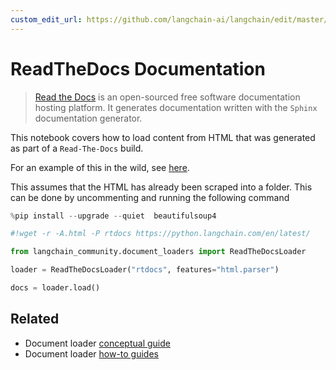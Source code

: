 ```yaml
---
custom_edit_url: https://github.com/langchain-ai/langchain/edit/master/docs/docs/integrations/document_loaders/readthedocs_documentation.ipynb
---
```

# ReadTheDocs Documentation

>[Read the Docs](https://readthedocs.org/) is an open-sourced free software documentation hosting platform. It generates documentation written with the `Sphinx` documentation generator.

This notebook covers how to load content from HTML that was generated as part of a `Read-The-Docs` build.

For an example of this in the wild, see [here](https://github.com/langchain-ai/chat-langchain).

This assumes that the HTML has already been scraped into a folder. This can be done by uncommenting and running the following command


```python
%pip install --upgrade --quiet  beautifulsoup4
```


```python
#!wget -r -A.html -P rtdocs https://python.langchain.com/en/latest/
```


```python
from langchain_community.document_loaders import ReadTheDocsLoader
```


```python
loader = ReadTheDocsLoader("rtdocs", features="html.parser")
```


```python
docs = loader.load()
```


## Related

- Document loader [conceptual guide](/docs/concepts/#document-loaders)
- Document loader [how-to guides](/docs/how_to/#document-loaders)
